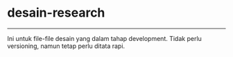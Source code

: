 # desain-research
----
Ini untuk file-file desain yang dalam tahap development. Tidak perlu versioning, namun tetap perlu ditata rapi.
